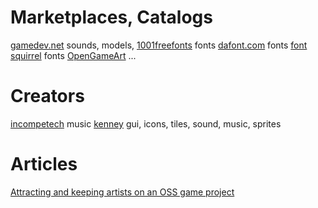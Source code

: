 # Marketplaces, Catalogs

[gamedev.net](http://www.gamedev.net/files) 	sounds, models,
[1001freefonts](http://www.1001freefonts.com/)	fonts
[dafont.com](http://www.dafont.com/fr/)	fonts
[font squirrel](http://www.fontsquirrel.com/)	fonts
[OpenGameArt](http://opengameart.org/)	...

# Creators

[incompetech](http://incompetech.com/music/)	music
[kenney](http://kenney.nl/assets)	gui, icons, tiles, sound, music, sprites

# Articles

[Attracting and keeping artists on an OSS game project](http://opengameart.org/forumtopic/attracting-and-keeping-artists-on-an-oss-game-project)